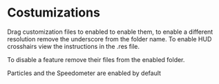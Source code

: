 # Costumizations

Drag customization files to enabled to enable them, to enable a different resolution remove the underscore from the folder name. To enable HUD crosshairs view the instructions in the .res file.

To disable a feature remove their files from the enabled folder.

Particles and the Speedometer are enabled by default
